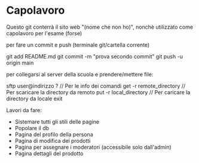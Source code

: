 # Capolavoro

Questo git conterrà il sito web "(nome che non ho)", nonchè utilizzato come capolavoro per l'esame (forse)

per fare un commit e push
(terminale git/cartella corrente)

git add README.md
git commit -m "prova secondo commit"
git push -u origin main


per collegarsi al server della scuola e prendere/mettere file:

sftp user@indirizzo
? // Per le info dei comandi
get -r remote_directory // Per scaricare la directory da remoto
put -r local_directory // Per caricare la directory da locale
exit


Lavori da fare:
- Sistemare tutti gli stili delle pagine
- Popolare il db
- Pagina del profilo della persona
- Pagina di modifica dei prodotti
- Pagina per assegnare i moderatori (accessibile solo dall'admin)
- Pagina dettagli del prodotto